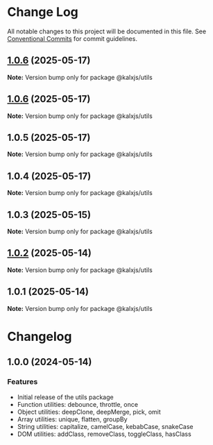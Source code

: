 # Change Log

All notable changes to this project will be documented in this file.
See [Conventional Commits](https://conventionalcommits.org) for commit guidelines.

## [1.0.6](https://github.com/Odeneho-Calculus/kalxjs/compare/@kalxjs/utils@1.0.5...@kalxjs/utils@1.0.6) (2025-05-17)

**Note:** Version bump only for package @kalxjs/utils

## [1.0.6](https://github.com/Odeneho-Calculus/kalxjs/compare/@kalxjs/utils@1.0.5...@kalxjs/utils@1.0.6) (2025-05-17)

**Note:** Version bump only for package @kalxjs/utils

## 1.0.5 (2025-05-17)

**Note:** Version bump only for package @kalxjs/utils

## 1.0.4 (2025-05-17)

**Note:** Version bump only for package @kalxjs/utils

## 1.0.3 (2025-05-15)

**Note:** Version bump only for package @kalxjs/utils

## [1.0.2](https://github.com/Odeneho-Calculus/kalxjs/compare/@kalxjs/utils@1.0.1...@kalxjs/utils@1.0.2) (2025-05-14)

**Note:** Version bump only for package @kalxjs/utils

## 1.0.1 (2025-05-14)

**Note:** Version bump only for package @kalxjs/utils

# Changelog

## 1.0.0 (2024-05-14)

### Features

- Initial release of the utils package
- Function utilities: debounce, throttle, once
- Object utilities: deepClone, deepMerge, pick, omit
- Array utilities: unique, flatten, groupBy
- String utilities: capitalize, camelCase, kebabCase, snakeCase
- DOM utilities: addClass, removeClass, toggleClass, hasClass
